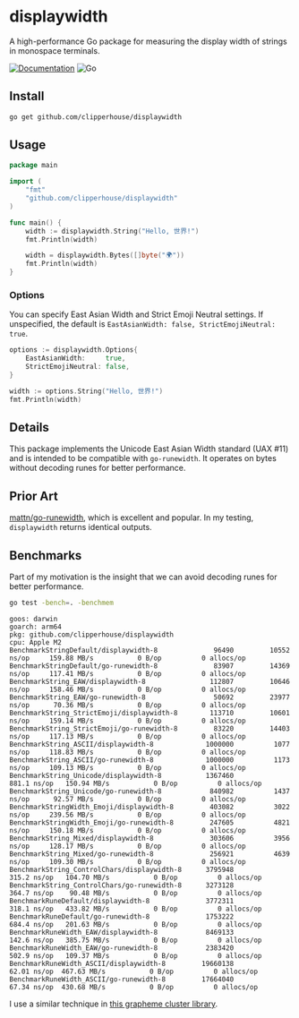 # displaywidth

A high-performance Go package for measuring the display width of strings in monospace terminals.

[![Documentation](https://pkg.go.dev/badge/github.com/clipperhouse/displaywidth.svg)](https://pkg.go.dev/github.com/clipperhouse/displaywidth)
![Go](https://github.com/clipperhouse/displaywidth/actions/workflows/gotest.yml/badge.svg)

## Install
```bash
go get github.com/clipperhouse/displaywidth
```

## Usage

```go
package main

import (
    "fmt"
    "github.com/clipperhouse/displaywidth"
)

func main() {
    width := displaywidth.String("Hello, 世界!")
    fmt.Println(width)

    width = displaywidth.Bytes([]byte("🌍"))
    fmt.Println(width)
}
```

### Options

You can specify East Asian Width and Strict Emoji Neutral settings. If
unspecified, the default is `EastAsianWidth: false, StrictEmojiNeutral: true`.


```go
options := displaywidth.Options{
    EastAsianWidth:     true,
    StrictEmojiNeutral: false,
}

width := options.String("Hello, 世界!")
fmt.Println(width)
```

## Details

This package implements the Unicode East Asian Width standard (UAX #11) and is
intended to be compatible with `go-runewidth`. It operates on bytes without
decoding runes for better performance.


## Prior Art

[mattn/go-runewidth](https://github.com/mattn/go-runewidth), which is excellent and popular.
In my testing, `displaywidth` returns identical outputs.

## Benchmarks

Part of my motivation is the insight that we can avoid decoding runes for better performance.

```bash
go test -bench=. -benchmem
```

```
goos: darwin
goarch: arm64
pkg: github.com/clipperhouse/displaywidth
cpu: Apple M2
BenchmarkStringDefault/displaywidth-8         	   96490	     10552 ns/op	 159.88 MB/s	       0 B/op	       0 allocs/op
BenchmarkStringDefault/go-runewidth-8         	   83907	     14369 ns/op	 117.41 MB/s	       0 B/op	       0 allocs/op
BenchmarkString_EAW/displaywidth-8            	  112807	     10646 ns/op	 158.46 MB/s	       0 B/op	       0 allocs/op
BenchmarkString_EAW/go-runewidth-8            	   50692	     23977 ns/op	  70.36 MB/s	       0 B/op	       0 allocs/op
BenchmarkString_StrictEmoji/displaywidth-8    	  113710	     10601 ns/op	 159.14 MB/s	       0 B/op	       0 allocs/op
BenchmarkString_StrictEmoji/go-runewidth-8    	   83220	     14403 ns/op	 117.13 MB/s	       0 B/op	       0 allocs/op
BenchmarkString_ASCII/displaywidth-8          	 1000000	      1077 ns/op	 118.83 MB/s	       0 B/op	       0 allocs/op
BenchmarkString_ASCII/go-runewidth-8          	 1000000	      1173 ns/op	 109.13 MB/s	       0 B/op	       0 allocs/op
BenchmarkString_Unicode/displaywidth-8        	 1367460	       881.1 ns/op	 150.94 MB/s	       0 B/op	       0 allocs/op
BenchmarkString_Unicode/go-runewidth-8        	  840982	      1437 ns/op	  92.57 MB/s	       0 B/op	       0 allocs/op
BenchmarkStringWidth_Emoji/displaywidth-8     	  403082	      3022 ns/op	 239.56 MB/s	       0 B/op	       0 allocs/op
BenchmarkStringWidth_Emoji/go-runewidth-8     	  247605	      4821 ns/op	 150.18 MB/s	       0 B/op	       0 allocs/op
BenchmarkString_Mixed/displaywidth-8          	  303606	      3956 ns/op	 128.17 MB/s	       0 B/op	       0 allocs/op
BenchmarkString_Mixed/go-runewidth-8          	  256921	      4639 ns/op	 109.30 MB/s	       0 B/op	       0 allocs/op
BenchmarkString_ControlChars/displaywidth-8   	 3795948	       315.2 ns/op	 104.70 MB/s	       0 B/op	       0 allocs/op
BenchmarkString_ControlChars/go-runewidth-8   	 3273128	       364.7 ns/op	  90.48 MB/s	       0 B/op	       0 allocs/op
BenchmarkRuneDefault/displaywidth-8           	 3772311	       318.1 ns/op	 433.82 MB/s	       0 B/op	       0 allocs/op
BenchmarkRuneDefault/go-runewidth-8           	 1753222	       684.4 ns/op	 201.63 MB/s	       0 B/op	       0 allocs/op
BenchmarkRuneWidth_EAW/displaywidth-8         	 8469133	       142.6 ns/op	 385.75 MB/s	       0 B/op	       0 allocs/op
BenchmarkRuneWidth_EAW/go-runewidth-8         	 2383420	       502.9 ns/op	 109.37 MB/s	       0 B/op	       0 allocs/op
BenchmarkRuneWidth_ASCII/displaywidth-8       	19660138	        62.01 ns/op	 467.63 MB/s	       0 B/op	       0 allocs/op
BenchmarkRuneWidth_ASCII/go-runewidth-8       	17664040	        67.34 ns/op	 430.68 MB/s	       0 B/op	       0 allocs/op
```

I use a similar technique in [this grapheme cluster library](https://github.com/clipperhouse/uax29).
